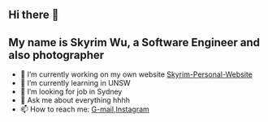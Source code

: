 ## Hi there 👋


## My name is Skyrim Wu, a Software Engineer and also photographer 


- 🔭 I’m currently working on my own website [Skyrim-Personal-Website](https://github.com/Skyrim-line/Skyrim-Personal-Website)
- 🌱 I’m currently learning in UNSW
- 🤔 I’m looking for job in Sydney
- 💬 Ask me about everything hhhh
- 📫 How to reach me: [G-mail](ahandsomeskyrim@gmail.com),[Instagram](https://www.instagram.com/skyrim_sc/)

